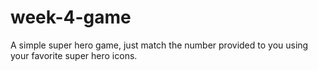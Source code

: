 # week-4-game

A simple super hero game, just match the number provided to you using your favorite super hero icons. 
